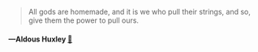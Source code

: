 > All gods are homemade, and it is we who pull their strings, and so, give them the power to pull ours.
  #### —Aldous Huxley [:scroll:](undefined)